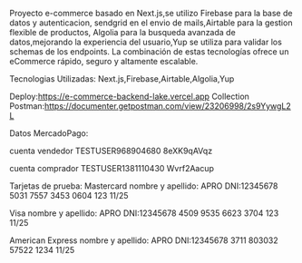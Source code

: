 Proyecto e-commerce basado en Next.js,se utilizo Firebase para la base de datos y autenticacion, sendgrid en el envio de mails,Airtable para la gestion flexible de productos, Algolia para la busqueda avanzada de datos,mejorando la experiencia del usuario,Yup se utiliza para validar los schemas de los endpoints. La combinación de estas tecnologías ofrece un eCommerce rápido, seguro y altamente escalable.

Tecnologias Utilizadas:
Next.js,Firebase,Airtable,Algolia,Yup

Deploy:https://e-commerce-backend-lake.vercel.app
Collection Postman:https://documenter.getpostman.com/view/23206998/2s9YywgL2L

Datos MercadoPago:

cuenta vendedor
TESTUSER968904680
8eXK9qAVqz

cuenta comprador
TESTUSER1381110430
Wvrf2Aacup

Tarjetas de prueba:
Mastercard
nombre y apellido: APRO
DNI:12345678
5031 7557 3453 0604
123
11/25

Visa
nombre y apellido: APRO
DNI:12345678
4509 9535 6623 3704
123
11/25

American Express
nombre y apellido: APRO
DNI:12345678
3711 803032 57522
1234
11/25